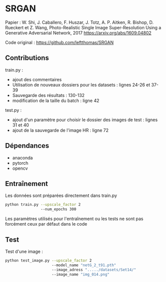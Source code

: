 # SRGAN

Papier :  W. Shi, J. Caballero, F. Huszar, J. Totz, A. P. Aitken, R. Bishop, D. Rueckert et Z. Wang, Photo-Realistic Single Image Super-Resolution Using a Generative Adversarial Network, 2017
https://arxiv.org/abs/1609.04802

Code original : https://github.com/leftthomas/SRGAN

## Contributions

train.py :
- ajout des commentaires
- Utilisation de nouveaux dossiers pour les datasets : lignes 24-26 et 37-39
- Sauvegarde des résultats : 130-132
- modification de la taille du batch : ligne 42

test.py :
- ajout d'un paramètre pour choisir le dossier des images de test : lignes 31 et 40
- ajout de la sauvegarde de l'image HR : ligne 72

## Dépendances

- anaconda
- pytorch
- opencv

## Entraînement

Les données sont préparées directement dans train.py

```bash
python train.py --upscale_factor 2
                --num_epochs 300          
```

Les paramètres utilisés pour l'entraînement ou les tests ne sont pas forcément ceux par défaut dans le code

## Test

Test d'une image :

```bash
python test_image.py --upscale_factor 2 
                     --model_name "netG_2_t91.pth" 
                     --image_adress "...../datasets/Set14/" 
                     --image_name "img_014.png"
```
